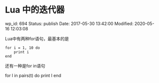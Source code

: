 # Lua 中的迭代器


wp_id: 694
Status: publish
Date: 2017-05-30 13:42:00
Modified: 2020-05-16 12:03:08


Lua中有两种for语句，最基本的是

	for i = 1, 10 do
	    print i
	end
	
	
	
还有一种是for in语句

   for I in pairs(t) do
       print I
   end